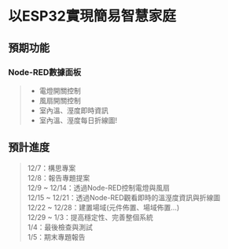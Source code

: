 # 以ESP32實現簡易智慧家庭
## 預期功能
### Node-RED數據面板
>- 電燈開關控制
>- 風扇開關控制
>- 室內溫、溼度即時資訊
>- 室內溫、溼度每日折線圖!

## 預計進度
> 12/7：構思專案  
> 12/8：報告專題提案  
> 12/9 ~ 12/14：透過Node-RED控制電燈與風扇  
> 12/15 ~ 12/21：透過Node-RED觀看即時的溫溼度資訊與折線圖  
> 12/22 ~ 12/28：建置場域(元件佈置、場域佈置…)  
> 12/29 ~ 1/3：提高穩定性、完善整個系統  
> 1/4：最後檢查與測試  
> 1/5：期末專題報告  
